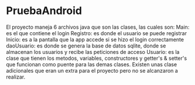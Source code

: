 # PruebaAndroid
El proyecto maneja 6 archivos java que son las clases, las cuales son:
Main: es el que contiene el login
Registro: es donde el usuario se puede registrar
Inicio: es a la pantalla que la app accede si se hizo el login correctamente
daoUsuario: es donde se genera la base de datos sqlite, donde se almacenan los usuarios y recibe las peticiones de acceso
Usuario: es la clase que tienen los metodos, variables, constructores y getter's & setter's que funcionan como puente para las demas clases.
Existen unas clase adicionales que eran un extra para el proyecto pero no se alcanzaron a realizar.
